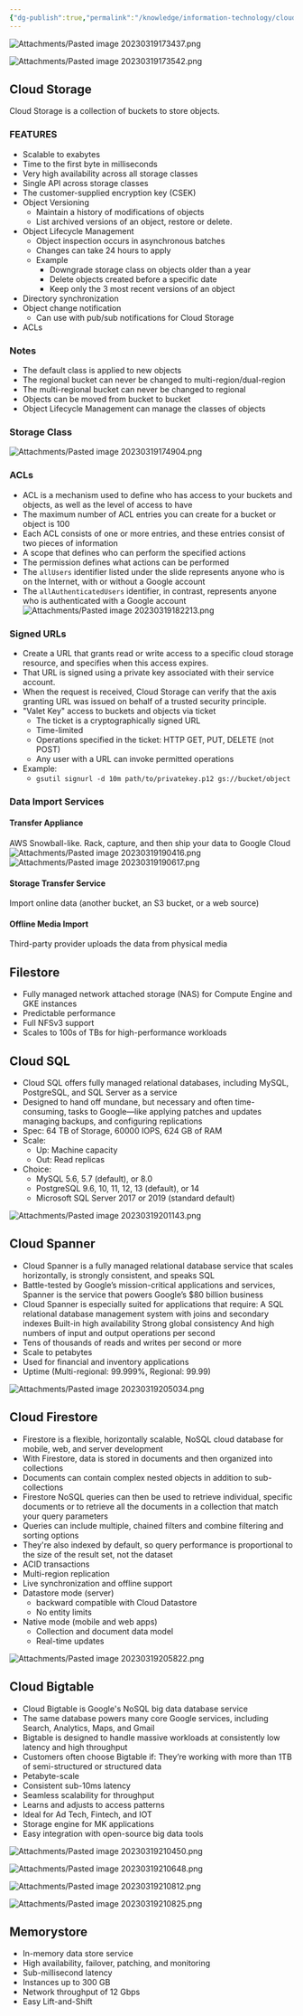 ```yaml
---
{"dg-publish":true,"permalink":"/knowledge/information-technology/cloud/google-cloud/storage/","dgPassFrontmatter":true}
---
```



![Attachments/Pasted image 20230319173437.png](/img/user/Attachments/Pasted%20image%2020230319173437.png)

![Attachments/Pasted image 20230319173542.png](/img/user/Attachments/Pasted%20image%2020230319173542.png)
## Cloud Storage
Cloud Storage is a collection of buckets to store objects.
### FEATURES
- Scalable to exabytes
- Time to the first byte in milliseconds
- Very high availability across all storage classes
- Single API across storage classes
- The customer-supplied encryption key (CSEK)
- Object Versioning
	- Maintain a history of modifications of objects
	- List archived versions of an object, restore or delete.
- Object Lifecycle Management
	- Object inspection occurs in asynchronous batches
	- Changes can take 24 hours to apply
	- Example
		- Downgrade storage class on objects older than a year
		- Delete objects created before a specific date
		- Keep only the 3 most recent versions of an object
- Directory synchronization
- Object change notification
	- Can use with pub/sub notifications for Cloud Storage 
- ACLs
### Notes
- The default class is applied to new objects
- The regional bucket can never be changed to multi-region/dual-region
- The multi-regional bucket can never be changed to regional
- Objects can be moved from bucket to bucket
- Object Lifecycle Management can manage the classes of objects
### Storage Class
![Attachments/Pasted image 20230319174904.png](/img/user/Attachments/Pasted%20image%2020230319174904.png)
### ACLs
- ACL is a mechanism used to define who has access to your buckets and objects, as well as the level of access to have
- The maximum number of ACL entries you can create for a bucket or object is 100
- Each ACL consists of one or more entries, and these entries consist of two pieces of information
- A scope that defines who can perform the specified actions
- The permission defines what actions can be performed
- The `allUsers` identifier listed under the slide represents anyone who is on the Internet, with or without a Google account
- The `allAuthenticatedUsers` identifier, in contrast, represents anyone who is authenticated with a Google account
![Attachments/Pasted image 20230319182213.png](/img/user/Attachments/Pasted%20image%2020230319182213.png)
### Signed URLs
- Create a URL that grants read or write access to a specific cloud storage resource, and specifies when this access expires.
- That URL is signed using a private key associated with their service account. 
- When the request is received, Cloud Storage can verify that the axis granting URL was issued on behalf of a trusted security principle.
- "Valet Key" access to buckets and objects via ticket
	- The ticket is a cryptographically signed URL
	- Time-limited
	- Operations specified in the ticket: HTTP GET, PUT, DELETE (not POST)
	- Any user with a URL can invoke permitted operations
- Example:
	- `gsutil signurl -d 10m path/to/privatekey.p12 gs://bucket/object`
### Data Import Services
#### Transfer Appliance
AWS Snowball-like. Rack, capture, and then ship your data to Google Cloud
![Attachments/Pasted image 20230319190416.png](/img/user/Attachments/Pasted%20image%2020230319190416.png)![Attachments/Pasted image 20230319190617.png](/img/user/Attachments/Pasted%20image%2020230319190617.png)
#### Storage Transfer Service
Import online data (another bucket, an S3 bucket, or a web source)
#### Offline Media Import
Third-party provider uploads the data from physical media
## Filestore
- Fully managed network attached storage (NAS) for Compute Engine and GKE instances
- Predictable performance
- Full NFSv3 support
- Scales to 100s of TBs for high-performance workloads
## Cloud SQL
- Cloud SQL offers fully managed relational databases, including MySQL, PostgreSQL, and SQL Server as a service
- Designed to hand off mundane, but necessary and often time-consuming, tasks to Google—like applying patches and updates managing backups, and configuring replications
- Spec: 64 TB of Storage, 60000 IOPS, 624 GB of RAM
- Scale:
	- Up: Machine capacity
	- Out: Read replicas
- Choice:
	- MySQL 5.6, 5.7 (default), or 8.0
	- PostgreSQL 9.6, 10, 11, 12, 13 (default), or 14
	- Microsoft SQL Server 2017 or 2019 (standard default)

![Attachments/Pasted image 20230319201143.png](/img/user/Attachments/Pasted%20image%2020230319201143.png)
## Cloud Spanner
- Cloud Spanner is a fully managed relational database service that scales horizontally, is strongly consistent, and speaks SQL
- Battle-tested by Google’s mission-critical applications and services, Spanner is the service that powers Google’s $80 billion business
- Cloud Spanner is especially suited for applications that require: A SQL relational database management system with joins and secondary indexes Built-in high availability Strong global consistency And high numbers of input and output operations per second
- Tens of thousands of reads and writes per second or more
- Scale to petabytes
- Used for financial and inventory applications
- Uptime (Multi-regional: 99.999%, Regional: 99.99)

![Attachments/Pasted image 20230319205034.png](/img/user/Attachments/Pasted%20image%2020230319205034.png)
## Cloud Firestore
- Firestore is a flexible, horizontally scalable, NoSQL cloud database for mobile, web, and server development
- With Firestore, data is stored in documents and then organized into collections
- Documents can contain complex nested objects in addition to sub-collections
- Firestore NoSQL queries can then be used to retrieve individual, specific documents or to retrieve all the documents in a collection that match your query parameters
- Queries can include multiple, chained filters and combine filtering and sorting options
- They're also indexed by default, so query performance is proportional to the size of the result set, not the dataset
- ACID transactions
- Multi-region replication
- Live synchronization and offline support
- Datastore mode (server)
	- backward compatible with Cloud Datastore
	- No entity limits
- Native mode (mobile and web apps)
	- Collection and document data model
	- Real-time updates

![Attachments/Pasted image 20230319205822.png](/img/user/Attachments/Pasted%20image%2020230319205822.png)
## Cloud Bigtable
- Cloud Bigtable is Google's NoSQL big data database service
- The same database powers many core Google services, including Search, Analytics, Maps, and Gmail
- Bigtable is designed to handle massive workloads at consistently low latency and high throughput
- Customers often choose Bigtable if: They’re working with more than 1TB of semi-structured or structured data
- Petabyte-scale
- Consistent sub-10ms latency
- Seamless scalability for throughput
- Learns and adjusts to access patterns
- Ideal for Ad Tech, Fintech, and IOT
- Storage engine for MK applications
- Easy integration with open-source big data tools

![Attachments/Pasted image 20230319210450.png](/img/user/Attachments/Pasted%20image%2020230319210450.png)

![Attachments/Pasted image 20230319210648.png](/img/user/Attachments/Pasted%20image%2020230319210648.png)

![Attachments/Pasted image 20230319210812.png](/img/user/Attachments/Pasted%20image%2020230319210812.png)

![Attachments/Pasted image 20230319210825.png](/img/user/Attachments/Pasted%20image%2020230319210825.png)
## Memorystore
- In-memory data store service
- High availability, failover, patching, and monitoring
- Sub-millisecond latency
- Instances up to 300 GB
- Network throughput of 12 Gbps
- Easy Lift-and-Shift
